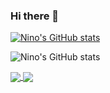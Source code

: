 ### Hi there 👋
[![Nino's GitHub stats](https://github-readme-stats.vercel.app/api?username=hininojay)](https://github.com/anuraghazra/github-readme-stats&show_icons=true&theme=dark)

![Nino's GitHub stats](https://github-readme-stats.vercel.app/api?username=hininojay&show_icons=true&theme=radical)

<a href="https://github.com/anuraghazra/github-readme-stats">
  <img align="center" src="https://github-readme-stats.vercel.app/api/pin/?username=hininojay&repo=github-readme-stats" />
</a>
<a href="https://github.com/anuraghazra/convoychat">
  <img align="center" src="https://github-readme-stats.vercel.app/api/pin/?username=hininojay&repo=convoychat" />
</a>

<!--
**HiNinoJay/HiNinoJay** is a ✨ _special_ ✨ repository because its `README.md` (this file) appears on your GitHub profile.

Here are some ideas to get you started:

- 🔭 I’m currently working on ...
- 🌱 I’m currently learning ...
- 👯 I’m looking to collaborate on ...
- 🤔 I’m looking for help with ...
- 💬 Ask me about ...
- 📫 How to reach me: ...
- 😄 Pronouns: ...
- ⚡ Fun fact: ...
-->
